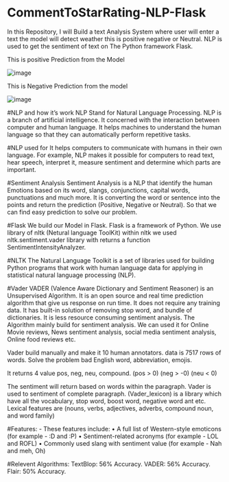 # CommentToStarRating-NLP-Flask
In this Repository, I will Build a text Analysis System where user will enter a text the model will detect weather this is positive negative or Neutral. NLP is used to get the sentiment of text on The Python framework Flask.

This is positive Prediction from the Model

![image](https://user-images.githubusercontent.com/57446794/183933581-6a7aac6f-932b-4eee-8fb6-80dc2706650c.png)

This is Negative Prediction from the model

![image](https://user-images.githubusercontent.com/57446794/183933999-e8eef7d9-6296-47e3-b914-ea0a182dcdeb.png)


#NLP and how it’s work
NLP Stand for Natural Language Processing. NLP is a branch of artificial intelligence. It concerned with the interaction between computer and human language. It helps machines to understand the human language so that they can automatically perform repetitive tasks. 

#NLP used for
It helps computers to communicate with humans in their own language. For example, NLP makes it possible for computers to read text, hear speech, interpret it, measure sentiment and determine which parts are important. 

#Sentiment Analysis 
Sentiment Analysis is a NLP that identify the human Emotions based on its word, slangs, conjunctions, capital words, punctuations and much more. It is converting the word or sentence into the points and return the prediction (Positive, Negative or Neutral). So that we can find easy prediction to solve our problem.

#Flask
We build our Model in Flask. Flask is a framework of Python. We use library of nltk (Netural language ToolKit) within nltk we used nltk.sentiment.vader library with returns a function SentimentIntensityAnalyzer.

#NLTK
The Natural Language Toolkit is a set of libraries used for building Python programs that work with human language data for applying in statistical natural language processing (NLP).

#Vader
VADER (Valence Aware Dictionary and Sentiment Reasoner) is an Unsupervised Algorithm. It is an open source and real time prediction algorithm that give us response on run time. It does not require any training data. It has built-in solution of removing stop word, and bundle of dictionaries. It is less resource consuming sentiment analysis. The Algorithm mainly build for sentiment analysis. We can used it for Online Movie reviews, News sentiment analysis, social media sentiment analysis, Online food reviews etc.

Vader build manually and make it 10 human annotators.
data is 7517 rows of words.
Solve the problem bad English word, abbreviation, emojis.

It returns 4 value pos, neg, neu, compound.
(pos > 0) (neg > -0) (neu < 0)

The sentiment will return based on words within the paragraph. Vader is used to sentiment of complete paragraph. (Vader_lexicon) is a library which have all the vocabulary, stop word, boost word, negative word ant etc. Lexical features are (nouns, verbs, adjectives, adverbs, compound noun, and word family)

#Features: -
These features include:
•	A full list of Western-style emoticons (for example - :D and :P)
•	Sentiment-related acronyms (for example - LOL and ROFL)
•	Commonly used slang with sentiment value (for example - Nah and meh, Oh)

#Relevent Algorithms:
TextBlop: 56% Accuracy.
VADER: 56% Accuracy.
Flair: 50% Accuracy.
